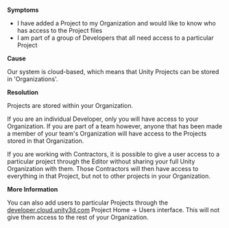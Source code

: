 

**Symptoms**


- I have added a Project to my Organization and would like to know who has access to the Project files
- I am part of a group of Developers that all need access to a particular Project



**Cause**



Our system is cloud-based, which means that Unity Projects can be stored in 'Organizations'.



**Resolution**



Projects are stored within your Organization.



If you are an individual Developer, only you will have access to your Organization. If you are part of a team however, anyone that has been made a member of your team's Organization will have access to the Projects stored in that Organization.



If you are working with Contractors, it is possible to give a user access to a particular project through the Editor without sharing your full Unity Organization with them. Those Contractors will then have access to everything in that Project, but not to other projects in your Organization.



**More Information**



You can also add users to particular Projects through the [developer.cloud.unity3d.com](http://developer.cloud.unity3d.com) Project Home -> Users interface. This will not give them access to the rest of your Organization.

